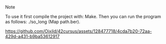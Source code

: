 > [!NOTE]
> To use it first compile the project with: Make. Then you can run the program as follows: ./so_long (Map path.ber).

https://github.com/Oixild/42cursus/assets/128477718/4cda7b20-72aa-429d-a431-b9ba53612917

